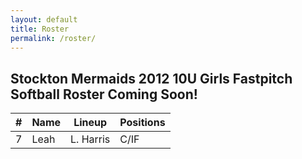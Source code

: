 ```yaml
---
layout: default
title: Roster
permalink: /roster/
---
```


## Stockton Mermaids 2012 10U Girls Fastpitch Softball Roster Coming Soon!

| #   | Name | Lineup    | Positions |
| --- | ---  | ---       | ---       |
| 7   | Leah | L. Harris | C/IF      |
